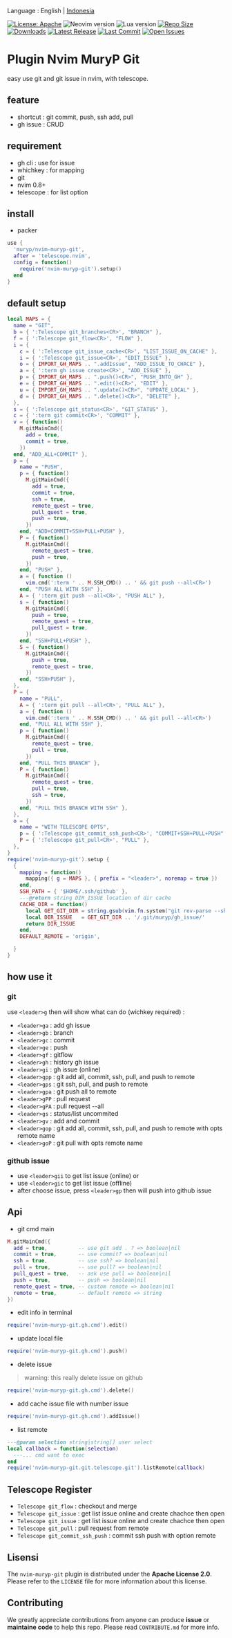 Language : English | [Indonesia](./README-ID.md)

[![License: Apache](https://img.shields.io/badge/License-Apache-blue.svg)](https://opensource.org/licenses/Apache-2.0)
![Neovim version](https://img.shields.io/badge/Neovim-0.8.x-green.svg)
![Lua version](https://img.shields.io/badge/Lua-5.4-yellow.svg)
[![Repo Size](https://img.shields.io/github/repo-size/muryp/nvim-muryp-git)](https://github.com/muryp/nvim-muryp-git)
[![Downloads](https://img.shields.io/github/downloads/muryp/nvim-muryp-git/total)](https://github.com/muryp/nvim-muryp-git/releases)
[![Latest Release](https://img.shields.io/github/release/muryp/nvim-muryp-git)](https://github.com/muryp/nvim-muryp-git/releases/latest)
[![Last Commit](https://img.shields.io/github/last-commit/muryp/nvim-muryp-git)](https://github.com/muryp/nvim-muryp-git/commits/master)
[![Open Issues](https://img.shields.io/github/issues/muryp/nvim-muryp-git)](https://github.com/muryp/nvim-muryp-git/issues)
# Plugin Nvim MuryP Git
easy use git and git issue in nvim, with telescope.
## feature
- shortcut : git commit, push, ssh add, pull
- gh issue : CRUD
## requirement
- gh cli : use for issue
- whichkey : for mapping
- git
- nvim 0.8+
- telescope : for list option
## install
- packer
```lua
use {
  'muryp/nvim-muryp-git',
  after = 'telescope.nvim',
  config = function()
    require('nvim-muryp-git').setup()
  end
}
```
## default setup
```lua
local MAPS = {
  name = "GIT",
  b = { ':Telescope git_branches<CR>', "BRANCH" },
  f = { ':Telescope git_flow<CR>', "FLOW" },
  i = {
    c = { ':Telescope git_issue_cache<CR>', "LIST_ISSUE_ON_CACHE" },
    i = { ':Telescope git_issue<CR>', "EDIT_ISSUE" },
    o = { IMPORT_GH_MAPS .. ".addIssue", "ADD_ISSUE_TO_CHACE" },
    a = { ':term gh issue create<CR>', "ADD_ISSUE" },
    p = { IMPORT_GH_MAPS .. ".push()<CR>", "PUSH_INTO_GH" },
    e = { IMPORT_GH_MAPS .. ".edit()<CR>", "EDIT" },
    u = { IMPORT_GH_MAPS .. ".update()<CR>", "UPDATE_LOCAL" },
    d = { IMPORT_GH_MAPS .. ".delete()<CR>", "DELETE" },
  },
  s = { ':Telescope git_status<CR>', "GIT_STATUS" },
  c = { ':term git commit<CR>', "COMMIT" },
  v = { function()
    M.gitMainCmd({
      add = true,
      commit = true,
    })
  end, "ADD_ALL+COMMIT" },
  p = {
    name = "PUSH",
    p = { function()
      M.gitMainCmd({
        add = true,
        commit = true,
        ssh = true,
        remote_quest = true,
        pull_quest = true,
        push = true,
      })
    end, "ADD+COMMIT+SSH+PULL+PUSH" },
    P = { function()
      M.gitMainCmd({
        remote_quest = true,
        push = true,
      })
    end, "PUSH" },
    a = { function ()
      vim.cmd(':term ' .. M.SSH_CMD() .. ' && git push --all<CR>')
    end, "PUSH ALL WITH SSH" },
    A = { ':term git push --all<CR>', "PUSH ALL" },
    s = { function()
      M.gitMainCmd({
        push = true,
        remote_quest = true,
        pull_quest = true,
      })
    end, "SSH+PULL+PUSH" },
    S = { function()
      M.gitMainCmd({
        push = true,
        remote_quest = true,
      })
    end, "SSH+PUSH" },
  },
  P = {
    name = "PULL",
    A = { ':term git pull --all<CR>', "PULL ALL" },
    a = { function ()
      vim.cmd(':term ' .. M.SSH_CMD() .. ' && git pull --all<CR>')
    end, "PULL ALL WITH SSH" },
    p = { function()
      M.gitMainCmd({
        remote_quest = true,
        pull = true,
      })
    end, "PULL THIS BRANCH" },
    P = { function()
      M.gitMainCmd({
        remote_quest = true,
        pull = true,
        ssh = true,
      })
    end, "PULL THIS BRANCH WITH SSH" },
  },
  o = {
    name = "WITH TELESCOPE OPTS",
    p = { ':Telescope git_commit_ssh_push<CR>', "COMMIT+SSH+PULL+PUSH" },
    P = { ':Telescope git_pull<CR>', "PULL" },
  },
}
require('nvim-muryp-git').setup {
  {
    mapping = function()
      mapping({ g = MAPS }, { prefix = "<leader>", noremap = true })
    end,
    SSH_PATH = { '$HOME/.ssh/github' },
    ---@return string DIR_ISSUE location of dir cache
    CACHE_DIR = function()
      local GET_GIT_DIR = string.gsub(vim.fn.system("git rev-parse --show-toplevel"), '\n', '')
      local DIR_ISSUE   = GET_GIT_DIR .. '/.git/muryp/gh_issue/'
      return DIR_ISSUE
    end,
    DEFAULT_REMOTE = 'origin',

  }
}
```

## how use it
### git
use `<leader>g` then will show what can do (wichkey required) :
- `<leader>ga` : add gh issue
- `<leader>gb` : branch
- `<leader>gc` : commit
- `<leader>ge` : push
- `<leader>gf` : gitflow
- `<leader>gh` : history gh issue
- `<leader>gi` : gh issue (online)
- `<leader>gpp` : git add all, commit, ssh, pull, and push to remote
- `<leader>gps` : git ssh, pull, and push to remote
- `<leader>gpa` : git push all to remote
- `<leader>gPP` : pull request
- `<leader>gPA` : pull request --all
- `<leader>gs` : status/list uncommited
- `<leader>gv` : add and commit
- `<leader>gop` : git add all, commit, ssh, pull, and push to remote with opts remote name
- `<leader>goP` : git pull with opts remote name

### github issue
- use `<leader>gii` to get list issue (online)
or
- use `<leader>gic` to get list issue (offline)
- after choose issue, press `<leader>gp` then will push into github issue

## Api
- git cmd main
```lua
M.gitMainCmd({
  add = true,          -- use git add . ? => boolean|nil
  commit = true,       -- use commit? => boolean|nil
  ssh = true,          -- use ssh? => boolean|nil
  pull = true,         -- use pull? => boolean|nil
  pull_quest = true,   -- ask use pull => boolean|nil
  push = true,         -- push => boolean|nil
  remote_quest = true, -- custom remote => boolean|nil
  remote = true,       -- default remote => string
})
```
- edit info in terminal
```lua
require('nvim-muryp-git.gh.cmd').edit()
```
- update local file
```lua
require('nvim-muryp-git.gh.cmd').push()
```
- delete issue
> warning: this really delete issue on github
```lua
require('nvim-muryp-git.gh.cmd').delete()
```
- add cache issue file with number issue
```lua
require('nvim-muryp-git.gh.cmd').addIssue()
```
- list remote
```lua
---@param selection string|string[] user select
local callback = function(selection)
  ---... cmd want to exec
end
require('nvim-muryp-git.git.telescope.git').listRemote(callback)
```

## Telescope Register
- `Telescope git_flow` : checkout and merge
- `Telescope git_issue` : get list issue online and create chachce then open
- `Telescope git_issue` : get list issue online and create chachce then open
- `Telescope git_pull` : pull request from remote
- `Telescope git_commit_ssh_push` : commit ssh push with option remote

## Lisensi
The `nvim-muryp-git` plugin is distributed under the **Apache License 2.0**. Please refer to the `LICENSE` file for more information about this license.

## Contributing
We greatly appreciate contributions from anyone can produce **issue** or **maintaine code** to help this repo. Please read `CONTRIBUTE.md` for more info.
